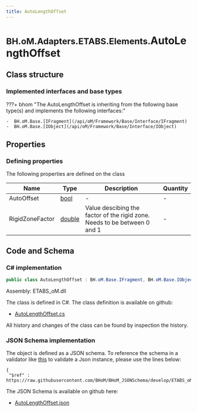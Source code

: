 ```yaml
---
title: AutoLengthOffset
---
```


# <small>BH.oM.Adapters.ETABS.Elements.</small>**AutoLengthOffset**



## Class structure

### Implemented interfaces and base types

???+ bhom "The AutoLengthOffset is inheriting from the following base type(s) and implements the following interfaces:"

    -  BH.oM.Base.[IFragment](/api/oM/Framework/Base/Interface/IFragment)
    -  BH.oM.Base.[IObject](/api/oM/Framework/Base/Interface/IObject)


## Properties



### Defining properties

The following properties are defined on the class

| Name             | Type             | Description      | Quantity         |
|------------------|------------------|------------------|------------------|
| AutoOffset | [bool](https://learn.microsoft.com/en-us/dotnet/api/System.Boolean?view=netstandard-2.0) | - | - |
| RigidZoneFactor | [double](https://learn.microsoft.com/en-us/dotnet/api/System.Double?view=netstandard-2.0) | Value descibing the factor of the rigid zone. Needs to be between 0 and 1 | - |


## Code and Schema

### C# implementation

``` C# title="C#"
public class AutoLengthOffset : BH.oM.Base.IFragment, BH.oM.Base.IObject
```

Assembly: ETABS_oM.dll

The class is defined in C#. The class definition is available on github:

- [AutoLengthOffset.cs](https://github.com/BHoM/ETABS_Toolkit/blob/develop/ETABS_oM/Fragments\AutoLengthOffset.cs)

All history and changes of the class can be found by inspection the history.
### JSON Schema implementation

The object is defined as a JSON schema. To reference the schema in a validator like [this](https://www.jsonschemavalidator.net/) to validate a Json instance, please use the lines below:

``` { .json .copy .select } title="JSON Schema"
{
 "$ref" : https://raw.githubusercontent.com/BHoM/BHoM_JSONSchema/develop/ETABS_oM/Elements/AutoLengthOffset.json}
```

The JSON Schema is available on github here:

- [AutoLengthOffset.json](https://github.com/BHoM/BHoM_JSONSchema/blob/develop/ETABS_oM/Elements/AutoLengthOffset.json)
